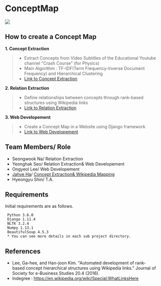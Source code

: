 # ConceptMap
![][1]
## How to create a Concept Map
**1. Concept Extraction**
>- Extract Concepts from Video Subtitles of the Educational Youtube channel "Crash Course" (for Physics)
>- Main Algorithm : TF-IDF(Term Frequency-Inverse Document Frequency) and Hierarchical Clustering
>- [Link to Concept Extraction](https://github.com/eliceio/conceptMap/tree/master/ConceptExtraction)

**2. Relation Extraction**
>- Define relationships between concepts through rank-based structures using Wikipedia links
>- [Link to Relation Extraction](https://github.com/eliceio/conceptMap/tree/master/RelationExtraction)

**3. Web Developement**
>- Create a Concept Map in a Website using Django framework
>- [Link to Web Developement](https://github.com/eliceio/conceptMap/tree/master/WebDevelopement)


## Team Members/ Role
- Seongwook Na/ Relation Extraction
- Yeonghak Seo/ Relation Extraction& Web Developement
- Ongyeol Lee/ Web Developement
- [Jahye Ha](https://github.com/jahyeha)/ [Concept Extraction& Wikipedia Mapping](https://github.com/eliceio/conceptMap/tree/master/ConceptExtraction)
- Hyeongyu Shin/ T.A.


## Requirements
Initial requirements are as follows.
```
 Python 3.6.0
 Django 1.11.4
 NLTK 3.2.4
 Numpy 1.13.1
 BeautifulSoup 4.5.3
 * You can see more details in each sub project directory.
```

## References
- Lee, Ga-hee, and Han-joon Kim. "Automated development of rank-based concept hierarchical structures using Wikipedia links." Journal of Society for e-Business Studies 20.4 (2016). 
- Indegree : https://en.wikipedia.org/wiki/Special:WhatLinksHere


[1]: https://github.com/eliceio/conceptMap/blob/master/ConceptExtraction/note/proto.png




